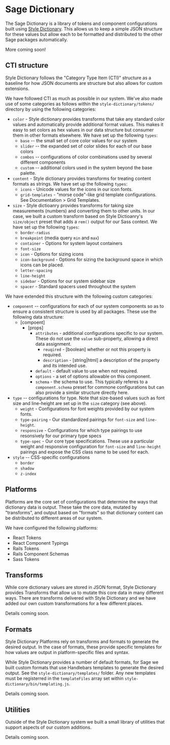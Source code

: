 # Sage Dictionary

The Sage Dictionary is a library of tokens and component configurations built using [Style Dictionary](https://amzn.github.io/style-dictionary/).
This allows us to keep a simple JSON structure for these values but allow each to be formatted and distributed to the other Sage packages automatically.

More coming soon!

## CTI structure

Style Dictionary follows the "Category Type Item (CTI)" structure as a baseline for how JSON documents are structure but also allows for custom extensions.

We have followed CTI as much as possible in our system. We've also made use of some categories as follows within the `style-dictionary/tokens/` directory by using the following categories:

- `color` - Style dictionary provides transforms that take any standard color values and automatically provide additional format values.
  This makes it easy to set colors as hex values in our data structure but consumer them in other formats elsewhere.
  We have set up the following `types`:
  - `base` -- the small set of core color values for our system
  - `slider` -- the expanded set of color slides for each of our base colors
  - `combos` -- configurations of color combinations used by several different components
  - `custom` -- additional colors used in the system beyond the base palette.
- `content` - Style dictionary provides transforms for treating content formats as strings.
  We have set up the following `types`:
  - `icons` - Unicode values for the icons in our icon fonts.
  - `grid-templates` - "morse code"-like grid template configurations. See Documentation > Grid Templates.
- `size` - Style dictioanry provides transforms for taking size measurements (numbers) and converting them to other units.
  In our case, we built a custom transform based on Style Dictioanry's `size/object` preset that adds a `rem()` output for our Sass context.
  We have set up the following `types`:
  - `border-radius`
  - `breakpoint` (media query `min` and `max`)
  - `container` - Options for system layout containers
  - `font-size`
  - `icon` - Options for sizing icons
  - `icon-background` - Options for sizing the background space in which icons can be placed.
  - `letter-spacing`
  - `line-height`
  - `sidebar` - Options for our system sidebar size
  - `spacer` - Standard spacers used throughout the system

We have extended this structure with the following custom categories:

- `component` -- configurations for each of our system components so as to ensure a consistent structure is used by all packages. These use the following data structure:
  - [compoent]
    - [props]
      - `attributes` - additional configurations specific to our system. These do not use the `value` sub-property, allowing a direct data assignment.
        - `reuqired` - [boolean] whether or not this property is required.
        - `description` - [string|html] a description of the property and its intended use.
      - `default` - default value to use when not required.
      - `options` - a set of options allowable on this component.
      - `schema` - the schema to use. This typically referes to a `component.schema` preset for commone configurations but can also provide a similar structure directly here.
- `type` -- configurations for type. Note that size-based values such as font size and line-height are set up in the `size` category (see above).
  - `weight` - Configurations for font weights provided by our system fonts.
  - `type-pairing` - Our standardized pairings for `font-size` and `line-height`.
  - `responsive` - Configurations for which type pairings to use resonsively for our primary type specs
  - `type-spec` - Our core type specifications. These use a particular weight and responsive configuration for `font-size` and `line-height` pairings and expose the CSS class name to be used for each.
- `style` -- CSS-specific configurations 
  - `border`
  - `shadow`
  - `z-index`

## Platforms

Platforms are the core set of configurations that determine the ways that dictionary data is output.
These take the core data, mutated by "transforms", and output based on "formats" so that dictionary content can be distributed to different areas of our system.

We have configured the following platforms:

- React Tokens
- React Component Typings
- Rails Tokens
- Rails Component Schemas
- Sass Tokens

## Transforms

While core dictionary values are stored in JSON format, Style Dictionary provides Transforms that allow us to mutate this core data in many different ways.
There are transforms delivered with Style Dictionary and we have added our own custom transformations for a few different places.

Details coming soon.

## Formats

Style Dictionary Platforms rely on transforms and formats to generate the desired output.
In the case of formats, these provide specific templates for how values are output in platform-specific files and syntax.

While Style Dictionary provides a number of default formats, for Sage we built custom formats that use Handlebars templates to generate the desired output. See the `style-dictionary/templates/` folder.
Any new templates must be registerred in the `templateFiles` array set within `style-dictionary/bin/templating.js`.

Details coming soon.

## Utilities

Outside of the Style Dictionary system we built a small library of utilities that support aspects of our custom additions.

Details coming soon.
